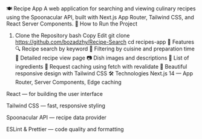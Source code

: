 🍽️ Recipe App
A web application for searching and viewing culinary recipes using the Spoonacular API, built with Next.js App Router, Tailwind CSS, and React Server Components.
🚀 How to Run the Project

1. Clone the Repository
   bash
   Copy
   Edit
   git clone https://github.com/bozadzhy/Recipe-Search
   cd recipes-app
   🧩 Features
   🔍 Recipe search by keyword
   🍱 Filtering by cuisine and preparation time
   📄 Detailed recipe view page
   📷 Dish images and descriptions
   🧾 List of ingredients
   💾 Request caching using fetch with revalidate
   🌙 Beautiful responsive design with Tailwind CSS
   🛠️ Technologies
   Next.js 14 — App Router, Server Components, Edge caching

React — for building the user interface

Tailwind CSS — fast, responsive styling

Spoonacular API — recipe data provider

ESLint & Prettier — code quality and formatting

